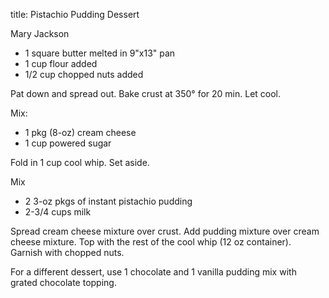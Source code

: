 title: Pistachio Pudding Dessert

Mary Jackson

* 1 square butter melted in 9"x13" pan
* 1 cup flour added
* 1/2 cup chopped nuts added

Pat down and spread out.  Bake crust at 350° for 20 min.  Let cool.

Mix:

* 1 pkg (8-oz) cream cheese
* 1 cup powered sugar

Fold in 1 cup cool whip.  Set aside.

Mix

* 2 3-oz pkgs of instant pistachio pudding
* 2-3/4 cups milk

Spread cream cheese mixture over crust.  Add pudding mixture over cream cheese mixture.  Top with the rest of the cool whip (12 oz container).  Garnish with chopped nuts.

For a different dessert, use 1 chocolate and 1 vanilla pudding mix with grated chocolate topping.
